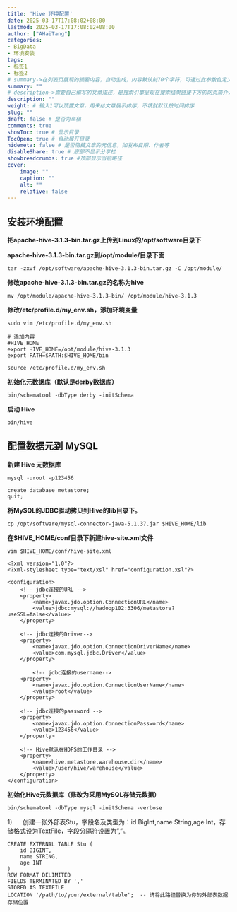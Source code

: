 ```yaml
---
title: 'Hive 环境配置'
date: 2025-03-17T17:08:02+08:00
lastmod: 2025-03-17T17:08:02+08:00
author: ["AHaiTang"]
categories:
- BigData
- 环境安装
tags:
- 标签1
- 标签2
# summary->在列表页展现的摘要内容，自动生成，内容默认前70个字符，可通过此参数自定义，一般无需专门设置
summary: ""
# description->需要自己编写的文章描述，是搜索引擎呈现在搜索结果链接下方的网页简介，建议设置
description: ""
weight: # 输入1可以顶置文章，用来给文章展示排序，不填就默认按时间排序
slug: ""
draft: false # 是否为草稿
comments: true
showToc: true # 显示目录
TocOpen: true # 自动展开目录
hidemeta: false # 是否隐藏文章的元信息，如发布日期、作者等
disableShare: true # 底部不显示分享栏
showbreadcrumbs: true #顶部显示当前路径
cover:
    image: ""
    caption: ""
    alt: ""
    relative: false
---
```



## 安装环境配置

**把apache-hive-3.1.3-bin.tar.gz上传到Linux的/opt/software目录下**

**apache-hive-3.1.3-bin.tar.gz到/opt/module/目录下面**
```
tar -zxvf /opt/software/apache-hive-3.1.3-bin.tar.gz -C /opt/module/
```

**修改apache-hive-3.1.3-bin.tar.gz的名称为hive**
```
mv /opt/module/apache-hive-3.1.3-bin/ /opt/module/hive-3.1.3
```

**修改/etc/profile.d/my_env.sh，添加环境变量**
```
sudo vim /etc/profile.d/my_env.sh

# 添加内容
#HIVE_HOME
export HIVE_HOME=/opt/module/hive-3.1.3
export PATH=$PATH:$HIVE_HOME/bin

source /etc/profile.d/my_env.sh
```

**初始化元数据库（默认是derby数据库）**
```
bin/schematool -dbType derby -initSchema
```

**启动 Hive**
```
bin/hive
```

## 配置数据元到 MySQL

**新建 Hive 元数据库**
```
mysql -uroot -p123456

create database metastore;
quit;
```

**将MySQL的JDBC驱动拷贝到Hive的lib目录下。**
```
cp /opt/software/mysql-connector-java-5.1.37.jar $HIVE_HOME/lib
```

**在$HIVE_HOME/conf目录下新建hive-site.xml文件**
```
vim $HIVE_HOME/conf/hive-site.xml

<?xml version="1.0"?>
<?xml-stylesheet type="text/xsl" href="configuration.xsl"?>

<configuration>
    <!-- jdbc连接的URL -->
    <property>
        <name>javax.jdo.option.ConnectionURL</name>
        <value>jdbc:mysql://hadoop102:3306/metastore?useSSL=false</value>
    </property>

    <!-- jdbc连接的Driver-->
    <property>
        <name>javax.jdo.option.ConnectionDriverName</name>
        <value>com.mysql.jdbc.Driver</value>
    </property>

        <!-- jdbc连接的username-->
    <property>
        <name>javax.jdo.option.ConnectionUserName</name>
        <value>root</value>
    </property>

    <!-- jdbc连接的password -->
    <property>
        <name>javax.jdo.option.ConnectionPassword</name>
        <value>123456</value>
    </property>

    <!-- Hive默认在HDFS的工作目录 -->
    <property>
        <name>hive.metastore.warehouse.dir</name>
        <value>/user/hive/warehouse</value>
    </property>
</configuration>

```


**初始化Hive元数据库（修改为采用MySQL存储元数据）**
```
bin/schematool -dbType mysql -initSchema -verbose
```

1)      创建一张外部表Stu，字段名及类型为：id BigInt,name String,age Int，存储格式设为TextFile，字段分隔符设置为”,”。
```
CREATE EXTERNAL TABLE Stu (
    id BIGINT,
    name STRING,
    age INT
)
ROW FORMAT DELIMITED 
FIELDS TERMINATED BY ','
STORED AS TEXTFILE
LOCATION '/path/to/your/external/table';  -- 请将此路径替换为你的外部表数据存储位置
```